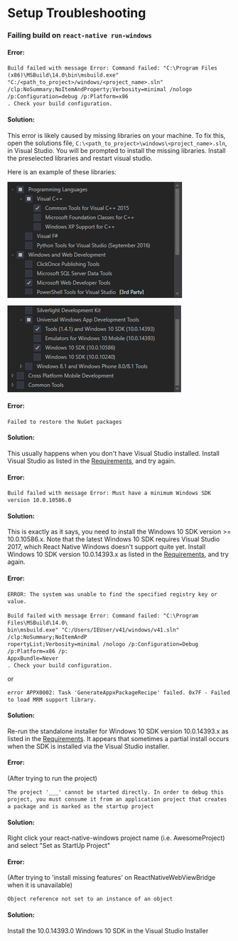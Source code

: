 # Setup Troubleshooting

### Failing build on `react-native run-windows`
#### Error:

```
Build failed with message Error: Command failed: "C:\Program Files (x86)\MSBuild\14.0\bin\msbuild.exe" 
"C:/<path_to_project>/windows/<project_name>.sln" /clp:NoSummary;NoItemAndProperty;Verbosity=minimal /nologo
/p:Configuration=debug /p:Platform=x86
. Check your build configuration.
```

#### Solution:

This error is likely caused by missing libraries on your machine. To fix this, open the solutions file, `C:\<path_to_project>\windows\<project_name>.sln`, in Visual Studio. You will be prompted to install the missing libraries. Install the preselected libraries and restart visual studio.

Here is an example of these libraries:

![Missing Libraries](img/MissingLibraries1.png)

![Missing Libraries](img/MissingLibraries2.png)

#### Error:

```
Failed to restore the NuGet packages
```

#### Solution:

This usually happens when you don't have Visual Studio installed. Install Visual Studio as listed in the [Requirements](https://github.com/Microsoft/react-native-windows#requirements), and try again.


#### Error:

```
Build failed with message Error: Must have a minimum Windows SDK version 10.0.10586.0
```

#### Solution:

This is exactly as it says, you need to install the Windows 10 SDK version >= 10.0.10586.x. Note that the latest Windows 10 SDK requires Visual Studio 2017, which React Native Windows doesn't support quite yet. Install Windows 10 SDK version 10.0.14393.x as listed in the [Requirements](https://github.com/Microsoft/react-native-windows#requirements), and try again.


#### Error:
```
ERROR: The system was unable to find the specified registry key or value.

Build failed with message Error: Command failed: "C:\Program Files\MSBuild\14.0\
bin\msbuild.exe" "C:/Users/IEUser/v41/windows/v41.sln" /clp:NoSummary;NoItemAndP
ropertyList;Verbosity=minimal /nologo /p:Configuration=Debug /p:Platform=x86 /p:
AppxBundle=Never
. Check your build configuration.
```

or

```
error APPX0002: Task 'GenerateAppxPackageRecipe' failed. 0x7F - Failed to load MRM support library.
```

#### Solution:

Re-run the standalone installer for Windows 10 SDK version 10.0.14393.x as listed in the [Requirements](https://github.com/Microsoft/react-native-windows#requirements). It appears that sometimes a partial install occurs when the SDK is installed via the Visual Studio installer. 

#### Error:
(After trying to run the project)
```
The project '___' cannot be started directly. In order to debug this project, you must consume it from an application project that creates a package and is marked as the startup project
```

#### Solution:

Right click your react-native-windows project name (i.e. AwesomeProject) and select "Set as StartUp Project"

#### Error:
(After trying to 'install missing features' on ReactNativeWebViewBridge when it is unavailable)
```
Object reference not set to an instance of an object
```

#### Solution:
Install the 10.0.14393.0 Windows 10 SDK in the Visual Studio Installer